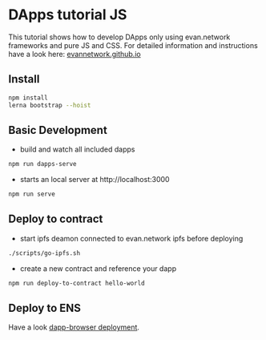 # DApps tutorial JS
This tutorial shows how to develop DApps only using evan.network frameworks and pure JS and CSS. For detailed information and instructions have a look here: 
[evannetwork.github.io](https://evannetwork.github.io/dapps/js/hello-world)

## Install
```bash
npm install
lerna bootstrap --hoist
```

## Basic Development
- build and watch all included dapps
```bash
npm run dapps-serve
```

- starts an local server at http://localhost:3000
```bash
npm run serve
```

## Deploy to contract
- start ipfs deamon connected to evan.network ipfs before deploying
```bash
./scripts/go-ipfs.sh
```
- create a new contract and reference your dapp
```bash
npm run deploy-to-contract hello-world
```

## Deploy to ENS
Have a look [dapp-browser deployment](https://github.com/evannetwork/ui-dapp-browser#ens-deployment).
